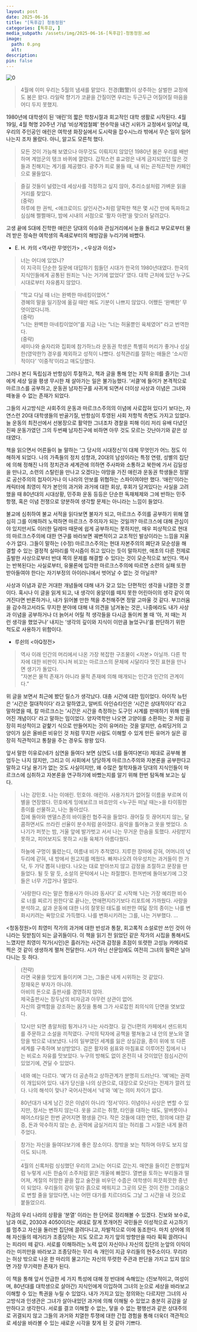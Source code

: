 ```yaml
---
layout: post
date: 2025-06-16
title: "[독후감] 청동정원"
categories: [독후감, ]
media_subpath: /assets/img/2025-06-16-[독후감]-청동정원.md
image:
  path: 0.png
  alt:  
description:  
pin: false
---
```



![0](/0.png)


> 4월에 이미 우리는 5월의 냄새를 맡았다. 전경(戰警)이 상주하는 살벌한 교정에도 봄은 왔다. 라일락 향기가 코끝을 간질이면 우리는 두근두근 어질어질 마음을 어디 두지 못했지.


1980년에 대학생이 된 ‘애린’의 짧은 학창시절과 회고적인 대학 생활로 시작된다. 4월 19일, 4월 혁명 20주년 기념 ‘비상계엄철폐’ 현수막을 내건 시위가 교정에서 일어날 때, 우리의 주인공인 애린은 여학생 화장실에서 도시락을 잡수시느라 밖에서 무슨 일이 일어나는지 조차 몰랐다. 아니, 알고도 모른척 했다. 


> 모든 것이 가능해 보였으나 아무것도 이뤄지지 않았던 1980년 봄은 우리를 배반하며 계엄군의 탱크 바퀴에 깔렸다. 갑작스런 휴교령은 내게 금지되었던 많은 것들과 친해지는 계기를 제공했다. 광주가 피로 물들 때, 내 위는 끈적끈적한 카페인으로 물들었다.


> 즐길 것들이 널렸는데 세상사를 걱정하고 싶지 않아, 추리소설처럼 가벼운 읽을거리를 찾았다.   
> (중략)  
> 하루에 한 권씩, <애크로이드 살인사건>처럼 얄팍한 책은 몇 시간 만에 독파하고 심심해 쩔쩔매다, 밤에 시내의 서점으로 ‘활자 아편’을 맞으러 달려갔다. 


고생 끝에 S대에 진학한 애린은 당대의 이슈와 관심거리에서 눈을 돌리고 부모로부터 물려 받은 정숙한 여학생의 족쇄로부터의 해방감을 누리기에 바빴다. 

- E. H. 카의 <역사란 무엇인가> , <우상과 이성>

> 너는 어디에 있었니?  
> 이 지극히 단순한 질문에 대답하기 힘들던 시대가 한국의 1980년대였다. 한국의 지식인들에게 공통된 원죄는 ‘나는 거기에 없었다’ 였다. 대학 근처에 있던 누구도 시대로부터 자유롭지 않았다.


> “학교 다닐 때 너는 완벽한 마네킹이었어.”  
> 경혜의 말을 일기장에 옮길 때만 해도 기분이 나쁘지 않았다. 어쨌든 ‘완벽한’ 무엇이었다니까.  
> (중략)  
> ”너는 완벽한 마네킹이었어”를 지금 나는 “너는 허울뿐인 육체였어” 라고 번역한다.  
> (중략)  
> 세미나와 술자리와 집회에 참가하느라 운동권 학생은 특별히 머리가 좋거나 성실한(영악한?) 경우를 제외하고 성적이 나빴다. 성적관리를 잘하는 애들은 ‘소시민적이다’ ‘이중적’이라고 매도당했다.


그러나 본디 독립심과 반항심이 투철하고, 책과 글을 통해 얻는 지적 유희를 즐기는 그녀에게 세상 일을 평생 무시한 채 살아가는 일은 불가능했다. ‘서클’에 들어가 본격적으로 마르크스를 공부하고, 운동권 남자친구를 사귀게 되면서 더이상 사상과 이념은 그녀와 떼놓을 수 없는 존재가 되었다. 


그들의 사고방식은 사회주의 운동과 마르크스주의의 이념에 사로잡혀 있다기 보다는, 자연스런 20대 대학생들의 반골기질, 반항심이 투영된 사회 저항적 측면도 가지고 있었다. 늘 운동의 최전선에서 선봉장으로 활약한 그녀조차 경찰을 피해 이리 저리 유배 다녔던 진짜 운동가였던 그의 두번째 남자친구에 비하면 아무 것도 모르는 갓난아기와 같은 상태였다. 


책을 읽으면서 어른들이 늘 말하는 ‘그 당시의 시대정신’이 대체 무엇인가 어느 정도 이해하게 되었다. 나의 가족들의 정치 성향과, 20대의 남성이라는 특정 연령, 성별의 집단에 의해 정해진 나의 정치관과 세계관에 의하면 주사파와 소통하고 북한에 가서 김일성을 만나고, 소련의 스탈린을 만나고 오겠다는 야망을 가진 애린과 운동권 학생들은 정말로 공산주의의 첩자이거나 이 나라의 안보를 위협하는 스파이여야만 했다. ‘애린’이라는 캐릭터에 최영미 작가 본인의 과거와 과거에 대한 회상, 후회가 담겨있다는 사실을 고려했을 때 80년대의 시대상황, 민주화 운동 등등은 단순한 독재체제와 그에 반하는 민주 항쟁, 혹은 이념 전쟁으로 양분하여 생각할 문제는 아니라는 느낌이 들었다. 


불교에 심취하여 불교 서적을 읽다보면 불자가 되고, 마르크스 주의를 공부하기 위해 열심히 그를 이해하려 노력하면 마르크스 주의자가 되는 것일까? 마르크스에 대해 관심이야 있지만서도 이러한 딜레마 때문에 쉽게 공부하지는 못하지만, 매우 피상적으로 현대의 마르크스주의에 대한 연구를 바라보면 궤변적이고 교조적인 발상이라는 느낌을 지울 수가 없다. 그들이 말하는 (수정) 마르크스주의는 현대 자본주의의 폐단과 모순성을 해결할 수 있는 결정적 실마리를 막시즘이 쥐고 있다는 듯이 말하지만, 애초의 다른 전제로 출발한 사상으로부터 반대 쪽의 문제를 해결할 수 있다는 것이 모순적으로 보인다. 역사는 반복된다는 사실로부터, 유물론에 입각한 마르크스주의에 따르면 소련의 실패 또한 받아들여야 한다는 자기부정의 아이러니에서 벗어날 수 없는 것 아닐까? 


사상과 이념과 같은 거대한 개념들에 대해 내가 갖고 있는 단편적인 생각을 나열한 것 뿐이다. 혹시나 이 글을 읽게 되고, 내 생각이 옹알이를 떼지 못한 어린아이의 생각 같이 여겨진다면 반론하거나, 내가 읽어볼 만한 책을 추천해주면 정말 고마울 것 같다. 부끄러움을 감수하고서라도 무지한 분야에 대해 내 의견을 남겨놓는 것은, 나중에라도 내가 사상과 이념을 공부하거나 더 늙어서 어릴 적 생각들을 다시금 돌이켜 볼 때 ‘아, 저 때는 저런 생각을 했었구나’ 내지는 ‘생각의 깊이와 지식이 이만큼 늘었구나’를 판단하기 위한 척도로 사용하기 위함이다.

- 루쉰의 <아Q정전>

> 역사 이래 인간의 머리에서 나온 가장 복잡한 구조물이 <자본> 아닐까. 다른 학자에 대한 비판이 지나쳐 비꼬는 마르크스의 문체에 시달리다 멋진 표현을 만나면 생기가 돌았다.  
> ”자본은 물적 존재가 아니라 물적 존재에 의해 매개되는 인간과 인간의 관계이다.”


위 글을 보면서 최근에 봤던 릴스가 생각났다. 대충 시간에 대한 밈이었다. 아이작 뉴턴은 ’시간은 절대적이다‘ 라고 말하였고, 알버트 아인슈타인은 ‘시간은 상대적이다’ 라고 말하였을 때, 칼 마르크스는 ’시간은 시간을 측정하는 도구인 시계를 판매하기 위해 만들어진 개념이다‘ 라고 말하는 밈이었다. 양자역학만 나오면 고양이를 소환하는 것 처럼 굉장히 피상적이고 겉핥기 식으로 만들어지는 것이 유머라는 것을 알지만, 슈뢰딩거의 고양이가 실은 올바른 비유인 것 처럼 무지한 사람도 이해할 수 있게 만든 유머가 실은 굉장히 직관적이고 통찰을 주는 경우도 왕왕 있다. 


앞서 말한 이유로(네가 심연을 들여다 보면 심연도 너를 들여다본다) 제대로 공부해 볼 엄두는 나지 않지만, 그리고 이 사회에서 당당하게 마르크스주의와 자본론을 공부한다고 말하고 다닐 용기가 없는 것도 사실이지만, 왜 수많은 철학자들과 당대의 지식인들이 마르크스에 심취하고 자본론을 연구하기에 바빴는지를 알기 위해 한번 탐독해 보고는 싶다.


> 나는 강민호. 나는 이애린. 민호야. 애린아. 사용가치가 없어질 이름을 부르며 이별을 연장했다. 민호에게 잉에보르크 바흐만의 <누구든 떠날 때는>을 타이핑한 종이를 선물하고, 나는 돌아섰다.  
> 집에 돌아와 멘델스존의 바이올린 협주곡을 들었다. 끊어질 듯 끊어지지 않는, 달콤하면서도 쓰라린 선율이 분수처럼 쏟아졌다. 음악을 틀어놓고 옷을 벗었다. 소나기가 퍼붓는 밤, 거울 앞에 발가벗고 서서 나는 무거운 한숨을 토했다. 사랑받지 못하고, 피어보지도 못하고 시들 육체가 아름다웠다. 


> 하늘에 구멍이 뚫렸는디, 여름내 비가 추적였다. 지루한 장마에 갇혀, 어머니의 넋두리에 갇혀, 내 방에서 원고지를 메웠다. 빠져나오려 아우성치는 과거들이 한 가닥, 두 가닥 뽑혀 나왔다. 나오는 대로 받아쓰지 않고 감정을 조절하고 문장을 만들었다. 될 듯 말 듯, 소설의 문턱에서 나는 좌절했다. 한꺼번에 돌아보기에 그것들은 너무 가깝거나 멀었다.


> ‘사랑한다 라는 말은 형용사가 아니라 동사다’ 로 시작해 ‘나는 가장 예리한 비수로 너를 찌르기 원한다’로 끝나는, 연애편지라기보다 리포트에 가까웠다. 사랑을 분석하고, 삶과 운동에 대한 나의 잘못된 태도를 비판한 여덟 장의 종이는 나를 변화시키려는 욕망으로 가득했다. 나를 변화시키려는 그를, 나는 거부했다. …


<청동정원>이 최영미 작가의 과거에 대한 반성과 통찰, 회고록적 소설로만 쓰인 것이 아니라는 뒷받침이 되는 글귀들이다. 이 책을 읽기 전 읽었던 같은 작가의 시집을 통해서도 느꼈지만 최영미 작가(시인)은 흘러가는 사건과 감정을 초점이 또렷한 고성능 카메라로 찍은 것 같이 생생하게 펼쳐 전달한다. 시가 아닌 산문임에도 여전히 그녀의 필력은 날아다니는 듯 하다. 


> (전략)  
> 라면 국물을 맛있게 들이키며 그는, 그들은 내게 시위하는 것 같았다.  
> 장재욱은 부자가 아니야.  
> 아비의 돈으로 출판사를 경영하지 않아.  
> 제국출판사는 장두남의 비자금과 아무런 상관이 없어.  
> 자신의 결백함을 강조하는 몸짓을 통해 그가 사로잡힌 죄의식의 단면을 엿보았다.


> 12시만 되면 총알처럼 튕겨나가 나는 사라졌다. 길 건너편의 카페에서 샌드위치를 주문하고 소설을 끼적였다. 구석의 탁자에 공책을 펼쳐놓고 내 안의 분노와 열망을 밖으로 내보냈다. 나의 일부였던 세계를 잃은 상실감을, 종이 위에 또 다른 세계를 구축하며 보상받았다. 검은 활자와 쉼표와 마침표로 이루어진 집에서 나는 비로소 자유를 맛보았다. 누구의 방해도 없이 온전히 내 것이었던 점심시간이 있었기에, 견딜 수 있었다.


> 네와 예는 다르다. ‘예’가 더 공손하고 상하관계가 분명히 드러난다. ‘예’에는 권력이 개입되어 있다. 내가 당신을 나의 상관으로, 대장으로 모신다는 전제가 깔려 있다. 나의 해석이 맞나? 국어사전에서 ‘네’와 ‘예’는 의미 차이가 없다.


> 80년대가 내게 남긴 것은 이념이 아니라 ‘정서’이다. 이념이나 사상은 변할 수 있지만, 정서는 변하지 않는다. 옷을 고르는 취향, 타인을 대하는 태도, 말버릇이나 헤어스타일은 한번 굳어지면 평생을 간다. 작은 것들에 대한 연민, 정의에 대한 갈증, 돈과 악수하지 않는 손, 권력에 굽실거리지 않는 허리를 그 시절은 내게 물려주었다. 


> 창가는 자신을 들여다보기에 좋은 장소이다. 창밖을 보는 척하며 아무도 보지 않아도 되니까.  
> …  
> 4월의 신록처럼 싱싱했던 우리의 고뇌는 어디로 갔는지. 매연을 들이킨 은행잎처럼 누렇게 시든 한숨이 소주처럼 맑은 개울에 빠졌다. 열변을 토하는 부리들과 떨어져, 계절의 허망한 끝을 잡고 술잔을 비우던 수줍은 여학생이 희끗희끗한 중년이 되었다. 우리들의 강이 말라 흙으로 메워지고 그곳의 모든 것이 진한 그리움으로 변할 줄을 알았다면, 나는 어떤 대가를 치르더라도 그날 그 시간을 내 것으로 붙들었으리.


작금의 우리 나라의 상황을 ’분열‘ 이라는 한 단어로 정리해볼 수 있겠다. 진보와 보수로, 남과 여로, 2030과 4050이라는 세대로 잘게 쪼개어진 국민들은 이성적으로 사고하기를 멈추고 자신을 둘러싼 집단에 끌려다니고, 자발적으로 이에 동조한다. 마치 상어에 의해 자신들의 떼거리가 조종당하는 지도 모르고 자기 앞의 방향만을 따라 휙휙 끌려다니는 피라미 떼 같다. 서로를 이해하려는 노력 없이 자신이나 자신의 집단의 눈앞의 이익이라는 미끼만을 바라보고 조종당하는 무리 속 개인이 지금 우리들의 현주소이다. 무리라는 허상 밖으로 나온 한 마리의 물고기는 자신의 뚜렷한 주관과 판단을 가지고 있지 않으면 가장 무기력한 존재가 된다. 


이 책을 통해 앞서 언급한 세 가지 특성에 대해 정 반대에 속해있는 (진보적이고, 여성이며, 80년대를 대학생으로 살아간) 지식인에게 이입하여 그녀의 눈으로 세상을 바라보고 이해할 수 있는 특권을 누릴 수 있었다. 내가 가지고 있는 정의와는 다르지만 그녀의 사고방식과 인생관은 그녀가 살아내었던 과거에 의해 이해될 수 있었고 충분히 공감을 살만하다고 생각한다. 서로를 결코 이해할 수 없는, 닿을 수 없는 평행선과 같은 상대주의로 귀결되지 않고 그들의 과거와 치열한 투쟁에 대한 간접 경험을 통해 더욱더 객관적으로 세상을 바라볼 수 있는 새로운 시각을 찾게 된 것 같아 기쁘다.



<script>
  window.MathJax = {
    tex: {
      macros: {
        R: "\\mathbb{R}",
        N: "\\mathbb{N}",
        Z: "\\mathbb{Z}",
        Q: "\\mathbb{Q}",
        C: "\\mathbb{C}",
        proj: "\\operatorname{proj}",
        rank: "\\operatorname{rank}",
        im: "\\operatorname{im}",
        dom: "\\operatorname{dom}",
        codom: "\\operatorname{codom}",
        argmax: "\\operatorname*{arg\,max}",
        argmin: "\\operatorname*{arg\,min}"
      },
      tags: "ams",
      strict: false, 
      inlineMath: [["$", "$"], ["\\(", "\\)"]],
      displayMath: [["$$", "$$"], ["\\[", "\\]"]]
    },
    options: {
      skipHtmlTags: ["script", "noscript", "style", "textarea", "pre"]
    }
  };
</script>
<script async src="https://cdn.jsdelivr.net/npm/mathjax@3/es5/tex-mml-chtml.js"></script>
